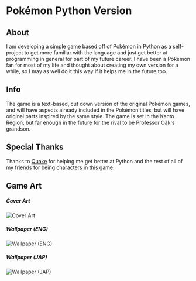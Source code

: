 # Pokémon Python Version

## About
I am developing a simple game based off of Pokémon in Python as a self-project to get more familiar with the language and just get better at programming in general for part of my future career. I have been a Pokémon fan for most of my life and thought about creating my own version for a while, so I may as well do it this way if it helps me in the future too.

## Info
The game is a text-based, cut down version of the original Pokémon games, and will have aspects already included in the Pokémon titles, but will have original parts inspired by the same style. The game is set in the Kanto Region, but far enough in the future for the rival to be Professor Oak's grandson.

## Special Thanks 
Thanks to [Quake](https://thefakequake.vercel.app/) for helping me get better at Python and the rest of all of my friends for being characters in this game.

## Game Art
##### Cover Art
![Cover Art](https://user-images.githubusercontent.com/91910634/162568049-2f2b57af-6b33-4833-aadc-2a6015fa330c.png)
##### Wallpaper (ENG)
![Wallpaper (ENG)](https://user-images.githubusercontent.com/91910634/162567705-11f79db6-c133-4a66-80eb-b19b0fdd82b8.png)
##### Wallpaper (JAP)
![Wallpaper (JAP)](https://user-images.githubusercontent.com/91910634/162567765-c985d30e-41e9-4173-a0c0-7e7e1af56574.png)




